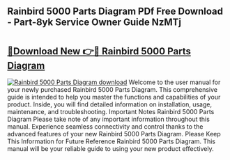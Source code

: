 ## Rainbird 5000 Parts Diagram PDf Free Download - Part-8yk Service Owner Guide NzMTj

# <h2><a href="http://dfrohcs.blite.top/?on=Rainbird+5000+Parts+Diagram">🔗Download New 👉🔴 Rainbird 5000 Parts Diagram</a></h2>

[![Rainbird 5000 Parts Diagram download](https://i.imgur.com/lujVjoI.png)](http://dfrohcs.blite.top/?on=Rainbird+5000+Parts+Diagram)
Welcome to the user manual for your newly purchased Rainbird 5000 Parts Diagram. This comprehensive guide is intended to help you master the functions and capabilities of your product. Inside, you will find detailed information on installation, usage, maintenance, and troubleshooting. Important Notes Rainbird 5000 Parts Diagram Please take note of any important information throughout this manual. Experience seamless connectivity and control thanks to the advanced features of your new Rainbird 5000 Parts Diagram. Please Keep This Information for Future Reference Rainbird 5000 Parts Diagram. This manual will be your reliable guide to using your new product effectively.

